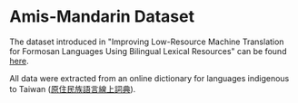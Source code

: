 # Amis-Mandarin Dataset

The dataset introduced in "Improving Low-Resource Machine Translation for Formosan Languages Using Bilingual Lexical Resources" can be found [here](https://drive.google.com/drive/folders/1PIzB292l9TVAnIPI5Dp8zpkOsUPxyICr?usp=share_link).

All data were extracted from an online dictionary for languages indigenous to Taiwan ([原住民族語言線上詞典](https://e-dictionary.ilrdf.org.tw/ami/search.htm)).